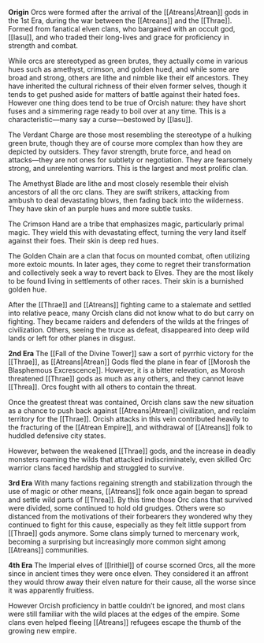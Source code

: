 **Origin**
Orcs were formed after the arrival of the [[Atreans|Atrean]] gods in the 1st Era, during the war between the [[Atreans]] and the [[Thrae]]. Formed from fanatical elven clans, who bargained with an occult god, [[Iasu]], and who traded their long-lives and grace for proficiency in strength and combat. 

While orcs are stereotyped as green brutes, they actually come in various hues such as amethyst, crimson, and golden hued, and while some are broad and strong, others are lithe and nimble like their elf ancestors. They have inherited the cultural richness of their elven former selves, though it tends to get pushed aside for matters of battle against their hated foes. However one thing does tend to be true of Orcish nature: they have short fuses and a simmering rage ready to boil over at any time. This is a characteristic—many say a curse—bestowed by [[Iasu]].

The Verdant Charge are those most resembling the stereotype of a hulking green brute, though they are of course more complex than how they are depicted by outsiders. They favor strength, brute force, and head on attacks—they are not ones for subtlety or negotiation. They are fearsomely strong, and unrelenting warriors. This is the largest and most prolific clan.

The Amethyst Blade are lithe and most closely resemble their elvish ancestors of all the orc clans. They are swift strikers, attacking from ambush to deal devastating blows, then fading back into the wilderness. They have skin of an purple hues and more subtle tusks.

The Crimson Hand are a tribe that emphasizes magic, particularly primal magic. They wield this with devastating effect, turning the very land itself against their foes. Their skin is deep red hues. 

The Golden Chain are a clan that focus on mounted combat, often utilizing more extoic mounts. In later ages, they come to regret their transformation and collectively seek a way to revert back to Elves. They are the most likely to be found living in settlements of other races. Their skin is a burnished golden hue.

After the [[Thrae]] and [[Atreans]] fighting came to a stalemate and settled into relative peace, many Orcish clans did not know what to do but carry on fighting. They became raiders and defenders of the wilds at the fringes of civilization. Others, seeing the truce as defeat, disappeared into deep wild lands or left for other planes in disgust.

**2nd Era**
The [[Fall of the Divine Tower]] saw a sort of pyrrhic victory for the [[Thrae]], as [[Atreans|Atrean]] Gods fled the plane in fear of [[Morosh the Blasphemous Excrescence]]. However, it is a bitter relevation, as Morosh threatened [[Thrae]] gods as much as any others, and they cannot leave [[Threa]]. Orcs fought with all others to contain the threat.

Once the greatest threat was contained, Orcish clans saw the new situation as a chance to push back against [[Atreans|Atrean]] civilization, and reclaim territory for the [[Thrae]]. Orcish attacks in this vein contributed heavily to the fracturing of the [[Atrean Empire]], and withdrawal of [[Atreans]] folk to huddled defensive city states.

However, between the weakened [[Thrae]] gods, and the increase in deadly monsters roaming the wilds that attacked indiscriminately, even skilled Orc warrior clans faced hardship and struggled to survive. 

**3rd Era**
With many factions regaining strength and stabilization through the use of magic or other means, [[Atreans]] folk once again began to spread and settle wild parts of [[Threa]]. By this time those Orc clans that survived were divided, some continued to hold old grudges. Others were so distanced from the motivations of their forbearers they wondered why they continued to fight for this cause, especially as they felt little support from [[Thrae]] gods anymore. Some clans simply turned to mercenary work, becoming a surprising but increasingly more common sight among [[Atreans]] communities.

**4th Era**
The Imperial elves of [[Irithiel]] of course scorned Orcs, all the more since in ancient times they were once elven. They considered it an affront they would throw away their elven nature for their cause, all the worse since it was apparently fruitless. 

However Orcish proficiency in battle couldn’t be ignored, and most clans were still familiar with the wild places at the edges of the empire. Some clans even helped fleeing [[Atreans]] refugees escape the thumb of the growing new empire.